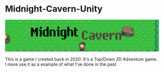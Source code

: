 # Midnight-Cavern-Unity
<img src="https://raw.githubusercontent.com/K-209/Midnight-Cavern-Unity/main/Assets/Art/Midnight.png" alt="Banner">

This is a game I created back in 2020. It's a Top/Down 2D Adventure game. I more use it as a example of what I've done in the past.
